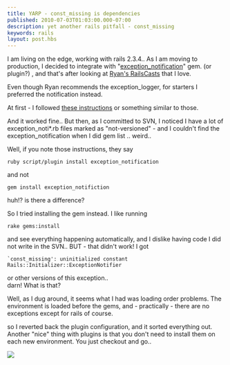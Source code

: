 ```yaml
---
title: YARP - const_missing is dependencies
published: 2010-07-03T01:03:00.000-07:00
description: yet another rails pitfall - const_missing
keywords: rails
layout: post.hbs
---
```





I am living on the edge, working with rails 2.3.4.. As I am moving to production, I decided to integrate with "[exception_notification](http://github.com/rails/exception_notification)" gem. (or plugin?) , and that's after looking at [Ryan's RailsCasts](http://railscasts.com/episodes/104-exception-notifications) that I love.  

Even though Ryan recommends the exception_logger, for starters I preferred the notification instead.  

At first - I followed [these instructions](http://engtech.wordpress.com/2008/02/06/rails-guide-exception-notifier-plugin/) or something similar to those.  

And it worked fine.. But then, as I committed to SVN, I noticed I have a lot of exception_noti*.rb files marked as "not-versioned" - and I couldn't find the exception_notification when I did gem list .. weird..  

Well, if you note those instructions, they say  

```
ruby script/plugin install exception_notification
```

and not  

```
gem install exception_notifiction
```

huh!? is there a difference?  

So I tried installing the gem instead. I like running  

```
rake gems:install
```

and see everything happening automatically, and I dislike having code I did not write in the SVN.. BUT - that didn't work! I got  

```
`const_missing': uninitialized constant Rails::Initializer::ExceptionNotifier
```

or other versions of this exception..  
darn! What is that?  

Well, as I dug around, it seems what I had was loading order problems. The environment is loaded before the gems, and - practically - there are no exceptions except for rails of course.  

so I reverted back the plugin configuration, and it sorted everything out.  
Another "nice" thing with plugins is that you don't need to install them on each new environment. You just checkout and go..

[![](http://3.bp.blogspot.com/_J3A8WqpdCX0/S82ZwITYVxI/AAAAAAAAAiE/pGk-YNcy4I8/s1600/rails_pothole.png)](http://3.bp.blogspot.com/_J3A8WqpdCX0/S82ZwITYVxI/AAAAAAAAAiE/pGk-YNcy4I8/s1600/rails_pothole.png)